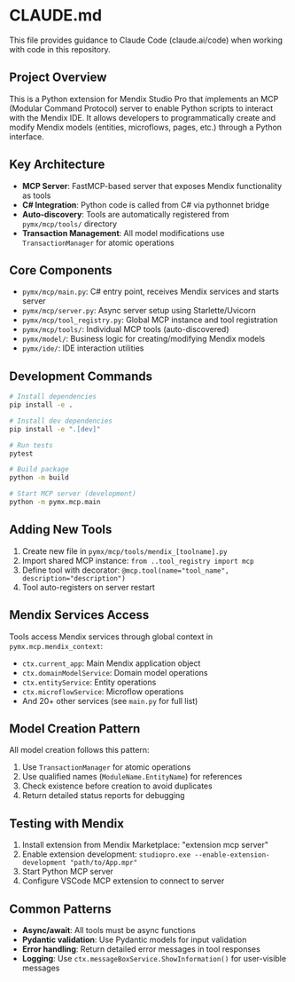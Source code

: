 # CLAUDE.md

This file provides guidance to Claude Code (claude.ai/code) when working with code in this repository.

## Project Overview

This is a Python extension for Mendix Studio Pro that implements an MCP (Modular Command Protocol) server to enable Python scripts to interact with the Mendix IDE. It allows developers to programmatically create and modify Mendix models (entities, microflows, pages, etc.) through a Python interface.

## Key Architecture

- **MCP Server**: FastMCP-based server that exposes Mendix functionality as tools
- **C# Integration**: Python code is called from C# via pythonnet bridge
- **Auto-discovery**: Tools are automatically registered from `pymx/mcp/tools/` directory
- **Transaction Management**: All model modifications use `TransactionManager` for atomic operations

## Core Components

- `pymx/mcp/main.py`: C# entry point, receives Mendix services and starts server
- `pymx/mcp/server.py`: Async server setup using Starlette/Uvicorn
- `pymx/mcp/tool_registry.py`: Global MCP instance and tool registration
- `pymx/mcp/tools/`: Individual MCP tools (auto-discovered)
- `pymx/model/`: Business logic for creating/modifying Mendix models
- `pymx/ide/`: IDE interaction utilities

## Development Commands

```bash
# Install dependencies
pip install -e .

# Install dev dependencies
pip install -e ".[dev]"

# Run tests
pytest

# Build package
python -m build

# Start MCP server (development)
python -m pymx.mcp.main
```

## Adding New Tools

1. Create new file in `pymx/mcp/tools/mendix_[toolname].py`
2. Import shared MCP instance: `from ..tool_registry import mcp`
3. Define tool with decorator: `@mcp.tool(name="tool_name", description="description")`
4. Tool auto-registers on server restart

## Mendix Services Access

Tools access Mendix services through global context in `pymx.mcp.mendix_context`:
- `ctx.current_app`: Main Mendix application object
- `ctx.domainModelService`: Domain model operations
- `ctx.entityService`: Entity operations
- `ctx.microflowService`: Microflow operations
- And 20+ other services (see `main.py` for full list)

## Model Creation Pattern

All model creation follows this pattern:
1. Use `TransactionManager` for atomic operations
2. Use qualified names (`ModuleName.EntityName`) for references
3. Check existence before creation to avoid duplicates
4. Return detailed status reports for debugging

## Testing with Mendix

1. Install extension from Mendix Marketplace: "extension mcp server"
2. Enable extension development: `studiopro.exe --enable-extension-development "path/to/App.mpr"`
3. Start Python MCP server
4. Configure VSCode MCP extension to connect to server

## Common Patterns

- **Async/await**: All tools must be async functions
- **Pydantic validation**: Use Pydantic models for input validation
- **Error handling**: Return detailed error messages in tool responses
- **Logging**: Use `ctx.messageBoxService.ShowInformation()` for user-visible messages